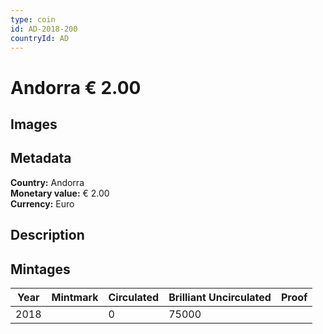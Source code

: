 ```yaml
---
type: coin
id: AD-2018-200
countryId: AD
---
```


# Andorra € 2.00

## Images


## Metadata

**Country:** Andorra\
**Monetary value:** € 2.00\
**Currency:** Euro

## Description


## Mintages
| Year | Mintmark | Circulated | Brilliant Uncirculated | Proof |
| ---- | -------- | ---------- | ---------------------- | ----- |
| 2018 |  | 0| 75000 |  |
